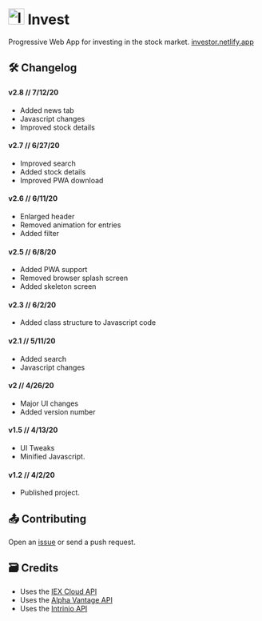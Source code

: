 # <img src="https://investor.netlify.app/images/icons/invest-icon.svg" alt="Invest Logo" height="32"/> Invest
Progressive Web App for investing in the stock market. [investor.netlify.app](https://investor.netlify.app)

## 🛠️ Changelog

#### **v2.8** // 7/12/20
- Added news tab
- Javascript changes
- Improved stock details

#### **v2.7** // 6/27/20
- Improved search
- Added stock details
- Improved PWA download

#### **v2.6** // 6/11/20
- Enlarged header
- Removed animation for entries
- Added filter

#### **v2.5** // 6/8/20
- Added PWA support
- Removed browser splash screen
- Added skeleton screen

#### **v2.3** // 6/2/20
- Added class structure to Javascript code

#### **v2.1** // 5/11/20
- Added search
- Javascript changes
  
#### **v2** // 4/26/20
- Major UI changes
- Added version number  

#### **v1.5** // 4/13/20
- UI Tweaks
- Minified Javascript.

#### **v1.2** // 4/2/20
- Published project.

## 📤 Contributing
Open an [issue](https://github.com/barhatsor/invest/issues) or send a push request.

## 🗃️ Credits
- Uses the [IEX Cloud API](https://iexcloud.io)
- Uses the [Alpha Vantage API](https://www.alphavantage.co)
- Uses the [Intrinio API](https://intrinio.com)
